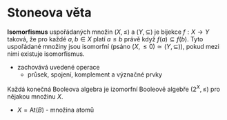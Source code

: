 # Stoneova věta

**Isomorfismus** uspořádaných množin $(X, \leq)$ a $(Y, \subseteq)$ je bijekce $f: X \to Y$ taková, že pro každé $a, b \in X$ platí $a \leq b$ právě když $f(a) \subseteq f(b)$. Tyto uspořádané množiny jsou isomorfní (psáno $(X, \leq 0) \simeq (Y, \subseteq)$), pokud mezi nimi existuje isomorfismus.
- zachovává uvedené operace
	- průsek, spojení, komplement a význačné prvky

Každá konečná Booleova algebra je izomorfní Booleově algebře $(2^X, \leq)$ pro nějakou množinu $X$.
- $X = \text{At}(B)$ - množina atomů


